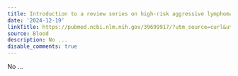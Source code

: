 ```yaml
---
title: Introduction to a review series on high-risk aggressive lymphoma
date: '2024-12-19'
linkTitle: https://pubmed.ncbi.nlm.nih.gov/39699917/?utm_source=curl&utm_medium=rss&utm_campaign=journals&utm_content=7603509&fc=None&ff=20241220170923&v=2.18.0.post9+e462414
source: Blood
description: No ...
disable_comments: true
---
```

No ...